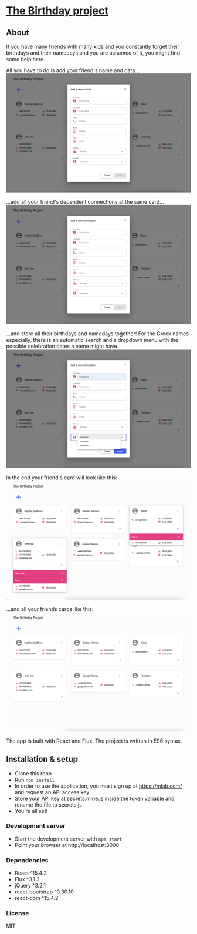 # [The Birthday project](https://github.com/Va5s0/the-birthday-project.git)

## About

If you have many friends with many kids and you constantly forget their birthdays and their namedays and you are ashamed of it, you might find some help here...

All you have to do is add your friend's name and data...
![alt text](screenshots/AddFriendCard.png "Add a new friend card")

...add all your friend's dependent connections at the same card...
![alt text](screenshots/AddFriendConnectionsCard.png "Add a new friend's connection card")

...and store all their birthdays and namedays together! For the Greek names especially, there is an automatic search and a dropdown menu with the possible celebration dates a name might have.
![alt text](screenshots/AutomaticFriendNamedaySearch.png "Automatic friend nameday search")

In the end your friend's card will look like this:
![alt text](screenshots/FriendConnectionsCard.png "Friend & connections card")

...and all your friends cards like this:
![alt text](screenshots/GeneralLayout.png "General Layout")

The app is built with React and Flux. The project is written in ES6 syntax.

## Installation & setup

- Clone this repo
- Run `npm install`
- In order to use the application, you must sign up at https://mlab.com/ and request an API access key
- Store your API key at secrets.mine.js inside the token variable and rename the file to secrets.js
- You're all set!

### Development server

- Start the development server with `npm start`
- Point your browser at http://localhost:3000

### Dependencies

- React ^15.4.2
- Flux ^3.1.3
- jQuery ^3.2.1
- react-bootstrap ^0.30.10
- react-dom ^15.4.2

### License

MIT
